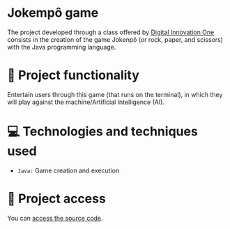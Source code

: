 # Jokempô game

The project developed through a class offered by [Digital Innovation One](https://www.dio.me) consists in the creation of the game Jokenpô (or rock, paper, and scissors) with the Java programming language. 

# 🔨 Project functionality
Entertain users through this game (that runs on the terminal), in which they will play against the machine/Artificial Intelligence (AI).

# 💻 Technologies and techniques used 
* `Java:` Game creation and execution

# 📁 Project access
You can [access the source code](https://github.com/ArturColen/Jokenpo).
